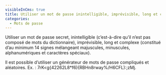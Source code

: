 ```yaml
---
visibleInCms: true
title: Utiliser un mot de passe inintelligible, imprévisible, long et complexe.
categories:
  - Mots de passe
---
```

Utiliser un mot de passe secret, inintelligible (c’est-à-dire qu’il n’est pas composé de mots du dictionnaire), imprévisible, long et complexe (constitué d’au minimum 14 signes mélangeant majuscules, minuscules, alphanumériques et caractères spéciaux).

Il est  possible d’utiliser un générateur de mots de passe compliqués et aléatoires. 
Ex. : 7rK<g{42262L8*f6){RBHn8rway%/H6CFL):;zMj.